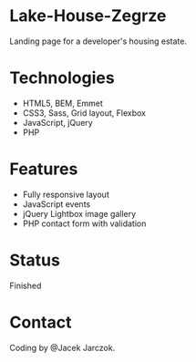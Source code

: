 # Lake-House-Zegrze
Landing page for a developer's housing estate.

# Technologies
* HTML5, BEM, Emmet
* CSS3, Sass, Grid layout, Flexbox
* JavaScript, jQuery
* PHP

# Features
* Fully responsive layout
* JavaScript events
* jQuery Lightbox image gallery
* PHP contact form with validation

# Status
Finished

# Contact
Coding by @Jacek Jarczok.
